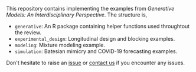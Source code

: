 This repository contains implementing the examples from _Generative Models: An Interdisciplinary Perspective_. The structure is,

* `generative`: An R package containing helper functions used throughtout the review.
* `experimental_design`: Longitudinal design and blocking examples.
* `modeling`: Mixture modeling example.
* `simulation`: Batesian mimicry and COVID-19 forecasting examples.

Don't hesitate to raise an [issue](https://github.com/krisrs1128/generative_review/issues) or [contact us](ksankaran@wisc.edu) if you encounter any issues.
